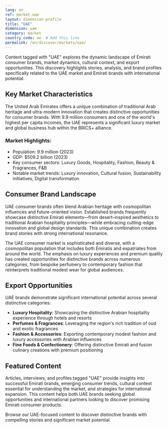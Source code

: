 ```yaml
---
lang: en
ref: market-uae
layout: dimension-profile
title: "UAE"
dimension: uae
category: market
country_code: ae  # Add this line
permalink: /en/discover/markets/uae/
---
```


Content tagged with "UAE" explores the dynamic landscape of Emirati consumer brands, market dynamics, cultural context, and export opportunities. This discovery highlights stories, analysis, and brand profiles specifically related to the UAE market and Emirati brands with international potential.

## Key Market Characteristics

The United Arab Emirates offers a unique combination of traditional Arab heritage and ultra-modern innovation that creates distinctive opportunities for consumer brands. With 9.9 million consumers and one of the world's highest per capita incomes, the UAE represents a significant luxury market and global business hub within the BRICS+ alliance.

### Market Highlights:
- Population: 9.9 million (2023)
- GDP: $509.2 billion (2023)
- Key consumer sectors: Luxury Goods, Hospitality, Fashion, Beauty & Fragrances, F&B
- Notable market trends: Luxury innovation, Cultural fusion, Sustainability initiatives, Digital transformation

## Consumer Brand Landscape

UAE consumer brands often blend Arabian heritage with cosmopolitan influences and future-oriented vision. Established brands frequently showcase distinctive Emirati elements—from desert-inspired aesthetics to traditional Arabian hospitality principles—while embracing cutting-edge innovation and global design standards. This unique combination creates brand stories with strong international resonance.

The UAE consumer market is sophisticated and diverse, with a cosmopolitan population that includes both Emiratis and expatriates from around the world. The emphasis on luxury experiences and premium quality has created opportunities for distinctive brands across numerous categories, from bespoke perfumery to contemporary fashion that reinterprets traditional modest wear for global audiences.

## Export Opportunities

UAE brands demonstrate significant international potential across several distinctive categories:

- **Luxury Hospitality**: Showcasing the distinctive Arabian hospitality experience through hotels and resorts
- **Perfumes & Fragrances**: Leveraging the region's rich tradition of oud and exotic fragrances
- **Fashion & Accessories**: Exporting contemporary modest fashion and luxury accessories with Arabian influences
- **Fine Foods & Confectionery**: Offering distinctive Emirati and fusion culinary creations with premium positioning

## Featured Content

Articles, interviews, and profiles tagged "UAE" provide insights into successful Emirati brands, emerging consumer trends, cultural context essential for understanding the market, and strategies for international expansion. This content helps both UAE brands seeking global opportunities and international partners looking to discover promising Emirati consumer products.

Browse our UAE-focused content to discover distinctive brands with compelling stories and significant market potential.